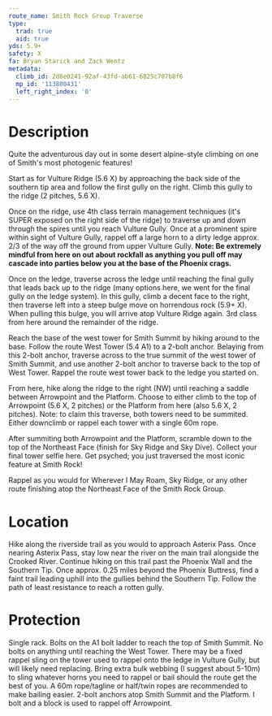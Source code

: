 ```yaml
---
route_name: Smith Rock Group Traverse
type:
  trad: true
  aid: true
yds: 5.9+
safety: X
fa: Bryan Starick and Zack Wentz
metadata:
  climb_id: 2d8e0241-92af-43fd-ab61-6825c707b8f6
  mp_id: '113800431'
  left_right_index: '0'
---
```

# Description
Quite the adventurous day out in some desert alpine-style climbing on one of Smith's most photogenic features!

Start as for Vulture Ridge (5.6 X) by approaching the back side of the southern tip area and follow the first gully on the right. Climb this gully to the ridge (2 pitches, 5.6 X).

Once on the ridge, use 4th class terrain management techniques (it's SUPER exposed on the right side of the ridge) to traverse up and down through the spires until you reach Vulture Gully. Once at a prominent spire within sight of Vulture Gully, rappel off a large horn to a dirty ledge approx. 2/3 of the way off the ground from upper Vulture Gully. **Note: Be extremely mindful from here on out about rockfall as anything you pull off may cascade into parties below you at the base of the Phoenix crags.**

Once on the ledge, traverse across the ledge until reaching the final gully that leads back up to the ridge (many options here, we went for the final gully on the ledge system). In this gully, climb a decent face to the right, then traverse left into a steep bulge move on horrendous rock (5.9+ X). When pulling this bulge, you will arrive atop Vulture Ridge again. 3rd class from here around the remainder of the ridge.

Reach the base of the west tower for Smith Summit by hiking around to the base. Follow the route West Tower (5.4 A1) to a 2-bolt anchor. Belaying from this 2-bolt anchor, traverse across to the true summit of the west tower of Smith Summit, and use another 2-bolt anchor to traverse back to the top of West Tower. Rappel the route west tower back to the ledge you started on.

From here, hike along the ridge to the right (NW) until reaching a saddle between Arrowpoint and the Platform. Choose to either climb to the top of Arrowpoint (5.6 X, 2 pitches) or the Platform from here (also 5.6 X, 2 pitches). Note: to claim this traverse, both towers need to be summited. Either downclimb or rappel each tower with a single 60m rope.

After summiting both Arrowpoint and the Platform, scramble down to the top of the Northeast Face (finish for Sky Ridge and Sky Dive). Collect your final tower selfie here. Get psyched; you just traversed the most iconic feature at Smith Rock!

Rappel as you would for Wherever I May Roam, Sky Ridge, or any other route finishing atop the Northeast Face of the Smith Rock Group.

# Location
Hike along the riverside trail as you would to approach Asterix Pass. Once nearing Asterix Pass, stay low near the river on the main trail alongside the Crooked River. Continue hiking on this trail past the Phoenix Wall and the Southern Tip. Once approx. 0.25 miles beyond the Phoenix Buttress, find a faint trail leading uphill into the gullies behind the Southern Tip. Follow the path of least resistance to reach a rotten gully.

# Protection
Single rack. Bolts on the A1 bolt ladder to reach the top of Smith Summit. No bolts on anything until reaching the West Tower. There may be a fixed rappel sling on the tower used to rappel onto the ledge in Vulture Gully, but will likely need replacing. Bring extra bulk webbing (I suggest about 5-10m) to sling whatever horns you need to rappel or bail should the route get the best of you. A 60m rope/tagline or half/twin ropes are recommended to make bailing easier. 2-bolt anchors atop Smith Summit and the Platform. I bolt and a block is used to rappel off Arrowpoint.
